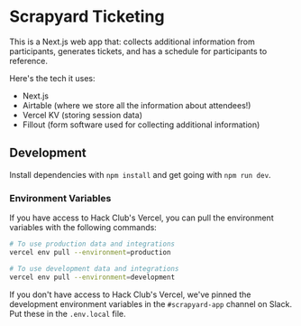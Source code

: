 # Scrapyard Ticketing

This is a Next.js web app that: collects additional information from participants, generates tickets, and has a schedule for participants to reference.

Here's the tech it uses:

- Next.js
- Airtable (where we store all the information about attendees!)
- Vercel KV (storing session data)
- Fillout (form software used for collecting additional information)

## Development

Install dependencies with `npm install` and get going with `npm run dev`.

### Environment Variables

If you have access to Hack Club's Vercel, you can pull the environment variables with the following commands:

```sh
# To use production data and integrations
vercel env pull --environment=production

# To use development data and integrations
vercel env pull --environment=development
```

If you don't have access to Hack Club's Vercel, we've pinned the development environment variables in the `#scrapyard-app` channel on Slack. Put these in the `.env.local` file.
